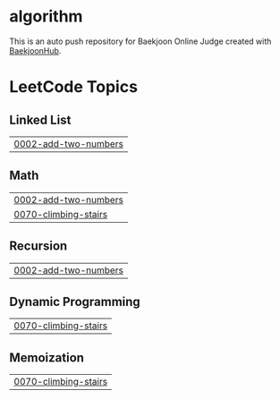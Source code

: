 # algorithm
This is an auto push repository for Baekjoon Online Judge created with [BaekjoonHub](https://github.com/BaekjoonHub/BaekjoonHub).

<!---LeetCode Topics Start-->
# LeetCode Topics
## Linked List
|  |
| ------- |
| [0002-add-two-numbers](https://github.com/sunheeroom/algorithm/tree/master/0002-add-two-numbers) |
## Math
|  |
| ------- |
| [0002-add-two-numbers](https://github.com/sunheeroom/algorithm/tree/master/0002-add-two-numbers) |
| [0070-climbing-stairs](https://github.com/sunheeroom/algorithm/tree/master/0070-climbing-stairs) |
## Recursion
|  |
| ------- |
| [0002-add-two-numbers](https://github.com/sunheeroom/algorithm/tree/master/0002-add-two-numbers) |
## Dynamic Programming
|  |
| ------- |
| [0070-climbing-stairs](https://github.com/sunheeroom/algorithm/tree/master/0070-climbing-stairs) |
## Memoization
|  |
| ------- |
| [0070-climbing-stairs](https://github.com/sunheeroom/algorithm/tree/master/0070-climbing-stairs) |
<!---LeetCode Topics End-->
